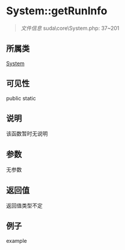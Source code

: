 # System::getRunInfo



> *文件信息* suda\core\System.php: 37~201

## 所属类 

[System](../System.md)

## 可见性

 public static

## 说明

该函数暂时无说明


## 参数


无参数


## 返回值

返回值类型不定


## 例子

example